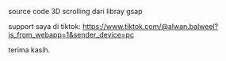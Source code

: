 source code 3D scrolling dari libray gsap 

support saya di tiktok: https://www.tiktok.com/@alwan.balweel?is_from_webapp=1&sender_device=pc

terima kasih. 